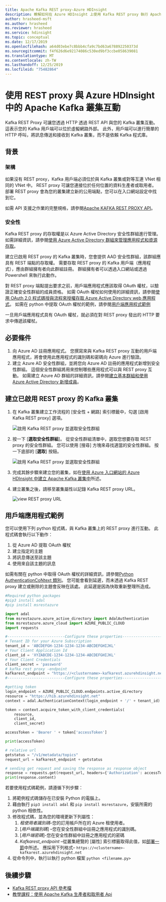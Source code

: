```yaml
---
title: Apache Kafka REST proxy-Azure HDInsight
description: 瞭解如何在 Azure HDInsight 上使用 Kafka REST proxy 執行 Apache Kafka 作業。
author: hrasheed-msft
ms.author: hrasheed
ms.reviewer: hrasheed
ms.service: hdinsight
ms.topic: conceptual
ms.date: 12/17/2019
ms.openlocfilehash: a64d03ebe7c8bbb4cfa9c7bd63a678892250373d
ms.sourcegitcommit: f4f626d6e92174086c530ed9bf3ccbe058639081
ms.translationtype: MT
ms.contentlocale: zh-TW
ms.lasthandoff: 12/25/2019
ms.locfileid: "75482864"
---
```

# <a name="interact-with-apache-kafka-clusters-in-azure-hdinsight-using-a-rest-proxy"></a>使用 REST proxy 與 Azure HDInsight 中的 Apache Kafka 叢集互動

Kafka REST Proxy 可讓您透過 HTTP 透過 REST API 與您的 Kafka 叢集互動。 這表示您的 Kafka 用戶端可以位於虛擬網路外部。 此外，用戶端可以進行簡單的 HTTP 呼叫，將訊息傳送和接收到 Kafka 叢集，而不是依賴 Kafka 程式庫。  

## <a name="background"></a>背景

### <a name="architecture"></a>架構

如果沒有 REST proxy，Kafka 用戶端必須位於與 Kafka 叢集或對等互連 VNet 相同的 VNet 中。 REST proxy 可讓您連接位於任何位置的資料生產者或取用者。 部署 REST proxy 會為您的叢集建立新的公用端點，您可以在入口網站設定中找到它。

如需 API 支援之作業的完整規格，請參閱[Apache KAFKA REST PROXY API](https://docs.microsoft.com/rest/api/hdinsight-kafka-rest-proxy)。

### <a name="security"></a>安全性

Kafka REST proxy 的存取權是以 Azure Active Directory 安全性群組進行管理。 如需詳細資訊，請參閱[使用 Azure Active Directory 群組來管理應用程式和資源存取](https://docs.microsoft.com/azure/active-directory/fundamentals/active-directory-manage-groups)。

建立已啟用 REST proxy 的 Kafka 叢集時，您會提供 AAD 安全性群組，該群組應具有 REST 端點的存取權。 需要存取 REST proxy 的 Kafka 用戶端（應用程式），應由群組擁有者向此群組註冊。 群組擁有者可以透過入口網站或透過 Powershell 來執行此動作。

對 REST proxy 端點提出要求之前，用戶端應用程式應該取得 OAuth 權杖，以驗證正確安全性群組的成員資格。 如需 OAuth 權杖如何使用的詳細資訊，請參閱[使用 OAuth 2.0 程式碼授與流程來授權存取 Azure Active Directory web 應用程式](../../active-directory/develop/v1-protocols-oauth-code.md)。 如需在 python 中提取 OAuth 權杖的範例，請參閱[用戶端應用程式範例](#client-application-sample)

一旦用戶端應用程式具有 OAuth 權杖，就必須在對 REST proxy 發出的 HTTP 要求中傳遞該權杖。

## <a name="prerequisites"></a>必要條件

1. 向 Azure AD 註冊應用程式。 您撰寫來與 Kafka REST proxy 互動的用戶端應用程式，將會使用此應用程式的識別碼和密碼向 Azure 進行驗證。
1. 建立 Azure AD 安全性群組，並將您向 Azure AD 註冊的應用程式新增到安全性群組。 這個安全性群組將用來控制哪些應用程式可以與 REST proxy 互動。 如需建立 Azure AD 群組的詳細資訊，請參閱[建立基本群組和使用 Azure Active Directory 新增成員](../../active-directory/fundamentals/active-directory-groups-create-azure-portal.md)。

## <a name="create-a-kafka-cluster-with-rest-proxy-enabled"></a>建立已啟用 REST proxy 的 Kafka 叢集

1. 在 Kafka 叢集建立工作流程的 [安全性 + 網路] 索引標籤中，勾選 [啟用 Kafka REST proxy] 選項。

     ![啟用 Kafka REST proxy 並選取安全性群組](./media/apache-kafka-rest-proxy/apache-kafka-rest-proxy-enable.png)

1. 按一下 [**選取安全性群組**]。 從安全性群組清單中，選取您想要存取 REST proxy 的安全性群組。 您可以使用 [搜尋] 方塊來尋找適當的安全性群組。 按一下底部的 [**選取**] 按鈕。

     ![啟用 Kafka REST proxy 並選取安全性群組](./media/apache-kafka-rest-proxy/apache-kafka-rest-proxy-select-security-group.png)

1. 完成其餘步驟來建立您的叢集，如在[使用 Azure 入口網站的 Azure HDInsight 中建立 Apache Kafka 叢集中](https://docs.microsoft.com/azure/hdinsight/kafka/apache-kafka-get-started)所述。

1. 建立叢集之後，請移至叢集屬性以記錄 Kafka REST proxy URL。

     ![view REST proxy URL](./media/apache-kafka-rest-proxy/apache-kafka-rest-proxy-view-proxy-url.png)

## <a name="client-application-sample"></a>用戶端應用程式範例

您可以使用下列 python 程式碼，與 Kafka 叢集上的 REST proxy 進行互動。 此程式碼會執行以下動作：

1. 從 Azure AD 提取 OAuth 權杖
1. 建立指定的主題
1. 將訊息傳送至該主題
1. 使用來自該主題的訊息

如需有關在 python 中取得 OAuth 權杖的詳細資訊，請參閱[Python AuthenticationCoNtext 類別](https://docs.microsoft.com/python/api/adal/adal.authentication_context.authenticationcontext?view=azure-python)。 您可能會看到延遲，而未透過 Kafka REST proxy 建立或刪除的主題會反映在該處。 此延遲是因為快取重新整理所造成。

```python
#Required python packages
#pip3 install adal
#pip install msrestazure

import adal
from msrestazure.azure_active_directory import AdalAuthentication
from msrestazure.azure_cloud import AZURE_PUBLIC_CLOUD
import requests

#--------------------------Configure these properties-------------------------------#
# Tenant ID for your Azure Subscription
tenant_id = 'ABCDEFGH-1234-1234-1234-ABCDEFGHIJKL'
# Your Client Application Id
client_id = 'XYZABCDE-1234-1234-1234-ABCDEFGHIJKL'
# Your Client Credentials
client_secret = 'password'
# kafka rest proxy -endpoint
kafkarest_endpoint = "https://<clustername>-kafkarest.azurehdinsight.net"
#--------------------------Configure these properties-------------------------------#

#getting token
login_endpoint = AZURE_PUBLIC_CLOUD.endpoints.active_directory
resource = "https://hib.azurehdinsight.net"
context = adal.AuthenticationContext(login_endpoint + '/' + tenant_id)

token = context.acquire_token_with_client_credentials(
    resource,
    client_id,
    client_secret)

accessToken = 'Bearer ' + token['accessToken']

print(accessToken)

# relative url
getstatus = "/v1/metadata/topics"
request_url = kafkarest_endpoint + getstatus

# sending get request and saving the response as response object
response = requests.get(request_url, headers={'Authorization': accessToken})
print(response.content)
```

若要使用程式碼範例，請遵循下列步驟：

1. 將範例程式碼儲存在已安裝 Python 的電腦上。
1. 藉由執行 `pip3 install adal` 和 `pip install msrestazure`，安裝所需的 python 相依性。
1. 修改程式碼，並為您的環境更新下列屬性：
    1.  *租使用者識別碼*–您的訂用帳戶所在的 Azure 租使用者。
    1.  [*用戶端識別碼*] –您在安全性群組中註冊之應用程式的識別碼。
    1.  [*用戶端密碼*]-您在安全性群組中註冊之應用程式的密碼
    1.  *Kafkarest_endpoint* –從叢集總覽的 [屬性] 索引標籤取得此值，如[部署一節](#create-a-kafka-cluster-with-rest-proxy-enabled)中所述。 應採用下列格式– `https://<clustername>-kafkarest.azurehdinsight.net`
3. 從命令列中，執行以執行 python 檔案 `python <filename.py>`

## <a name="next-steps"></a>後續步驟

* [Kafka REST proxy API 參考檔](https://docs.microsoft.com/rest/api/hdinsight-kafka-rest-proxy/)
* [教學課程：使用 Apache Kafka 生產者和取用者 Api](apache-kafka-producer-consumer-api.md)